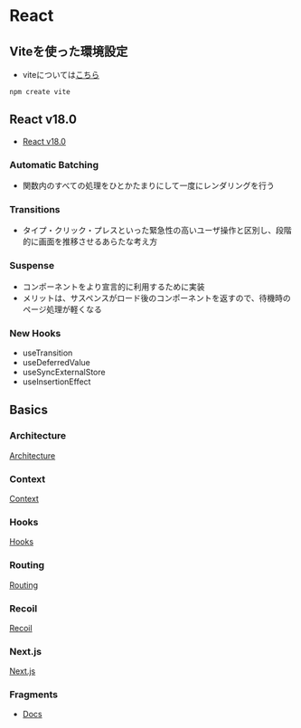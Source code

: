 # React

## Viteを使った環境設定
- viteについては[こちら](../vite.md)

```
npm create vite
```

## React v18.0
- [React v18.0](https://reactjs.org/blog/2022/03/29/react-v18.html)
### Automatic Batching
- 関数内のすべての処理をひとかたまりにして一度にレンダリングを行う
### Transitions
- タイプ・クリック・プレスといった緊急性の高いユーザ操作と区別し、段階的に画面を推移させるあらたな考え方
### Suspense
- コンポーネントをより宣言的に利用するために実装
- メリットは、サスペンスがロード後のコンポーネントを返すので、待機時のページ処理が軽くなる

### New Hooks
- useTransition
- useDeferredValue
- useSyncExternalStore
- useInsertionEffect



## Basics
### Architecture
[Architecture](./architecture.md)

### Context
[Context](./context.md)
### Hooks
[Hooks](./hook.md)

### Routing
[Routing](./routing.md)

### Recoil
[Recoil](./recoil.md)

### Next.js
[Next.js](./next.js.md)

### Fragments
- [Docs](https://reactjs.org/docs/fragments.html)